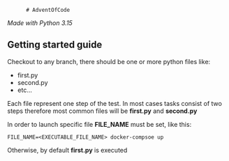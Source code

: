           # AdventOfCode
_Made with Python 3.15_

## Getting started guide

Checkout to any branch, there should be one or more python files like:
* first.py
* second.py
* etc...

Each file represent one step of the test. In most cases tasks consist of two steps therefore
most common files will be **first.py** and **second.py**

In order to launch specific file **FILE_NAME** must be set, like this:

```shell
FILE_NAME=<EXECUTABLE_FILE_NAME> docker-compsoe up 
```
Otherwise, by default **first.py** is executed
